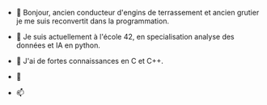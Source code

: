 - 👋 Bonjour, ancien conducteur d'engins de terrassement et ancien grutier je me suis reconvertit dans la programmation.

- 🌱 Je suis actuellement à l'école 42, en specialisation analyse des données et IA en python.
- 👀 J'ai de fortes connaissances en C et C++.
- 💞️ 
- 📫 

<!---
Lamizana/Lamizana is a ✨ special ✨ repository because its `README.md` (this file) appears on your GitHub profile.
You can click the Preview link to take a look at your changes.
--->
